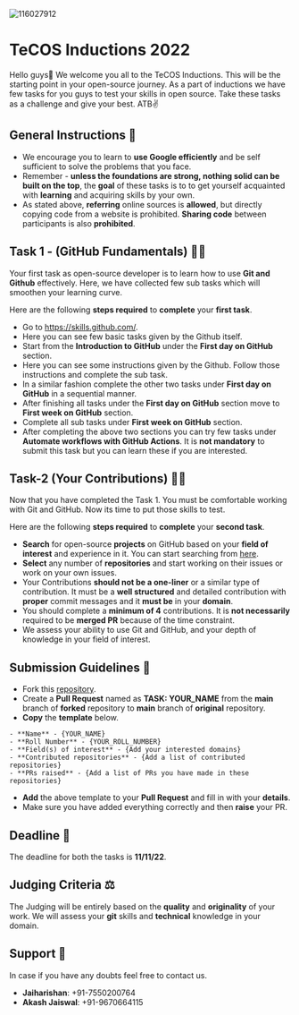 ![116027912](https://user-images.githubusercontent.com/78893503/199980003-ca0dbcf6-052b-4c43-bc59-21d2cca37adf.png)

# TeCOS Inductions 2022

Hello guys👋 We welcome you all to the TeCOS Inductions. This will be the starting point in your open-source journey. As a part of inductions we have few tasks for you guys to test your skills in open source. Take these tasks as a challenge and give your best. ATB✌️   


## General Instructions 🌟

- We encourage you to learn to **use Google efficiently** and be self sufficient to solve the problems that you face. 
- Remember - **unless the foundations are strong, nothing solid can be built on the top**, the **goal** of these tasks is to to get yourself acquainted with **learning** and acquiring skills by your own.
- As stated above, **referring** online sources is **allowed**, but directly copying code from a website is prohibited. **Sharing code** between participants is also **prohibited**. 

## Task 1 - (GitHub Fundamentals) 🧑‍💻
Your first task as open-source developer is to learn how to use **Git and Github** effectively. Here, we have collected few sub tasks which will smoothen your learning curve.

Here are the following **steps required** to **complete** your **first task**.
- Go to https://skills.github.com/.
- Here you can see few basic tasks given by the Github itself.
- Start from the **Introduction to GitHub** under the **First day on GitHub** section.
- Here you can see some instructions given by the Github. Follow those instructions and complete the sub task.
- In a similar fashion complete the other two tasks under **First day on GitHub** in a sequential manner.
- After finishing all tasks under the **First day on GitHub** section move to **First week on GitHub** section.
- Complete all sub tasks under **First week on GitHub** section.
- After completing the above two sections you can try few tasks under **Automate workflows with GitHub Actions**. It is **not mandatory** to submit this task but you can learn these if you are interested.

## Task-2 (Your Contributions) 🧑‍💻
Now that you have completed the Task 1. You must be comfortable working with Git and GitHub. Now its time to put those skills to test. 

Here are the following **steps required** to **complete** your **second task**.
- **Search** for open-source **projects** on GitHub based on your **field of interest** and experience in it. You can start searching from [here](https://github.com/explore?trending=repositories).
- **Select** any number of **repositories** and start working on their issues or work on your own issues.
- Your Contributions **should not be a one-liner** or a similar type of contribution. It must be a **well structured** and detailed contribution with **proper** commit messages and it **must be** in your **domain**.
- You should complete a **minimum of 4** contributions. It is **not necessarily** required to be **merged PR** because of the time constraint.
- We assess your ability to use Git and GitHub, and your depth of knowledge in your field of interest.

## Submission Guidelines 📩
- Fork this [repository](https://github.com/TeCOS-NIT-Trichy/Inductions-22).
- Create a **Pull Request** named as **TASK: YOUR_NAME** from the **main** branch of **forked** repository to **main** branch of **original** repository.
- **Copy** the **template** below.

```
- **Name** - {YOUR_NAME}
- **Roll Number** - {YOUR_ROLL_NUMBER}
- **Field(s) of interest** - {Add your interested domains}
- **Contributed repositories** - {Add a list of contributed repositories}
- **PRs raised** - {Add a list of PRs you have made in these repositories}
```
- **Add** the above template to your **Pull Request** and fill in with your **details**. 
-  Make sure you have added everything correctly and then **raise** your PR.

## Deadline 🎯
The deadline for both the tasks is **11/11/22**.


## Judging Criteria ⚖️
The Judging will be entirely based on the **quality** and **originality** of your work. We will assess your **git** skills and **technical** knowledge in your domain.

## Support 🤔
In case if you have any doubts feel free to contact us.

- **Jaiharishan**: +91-7550200764
- **Akash Jaiswal**: +91-9670664115

